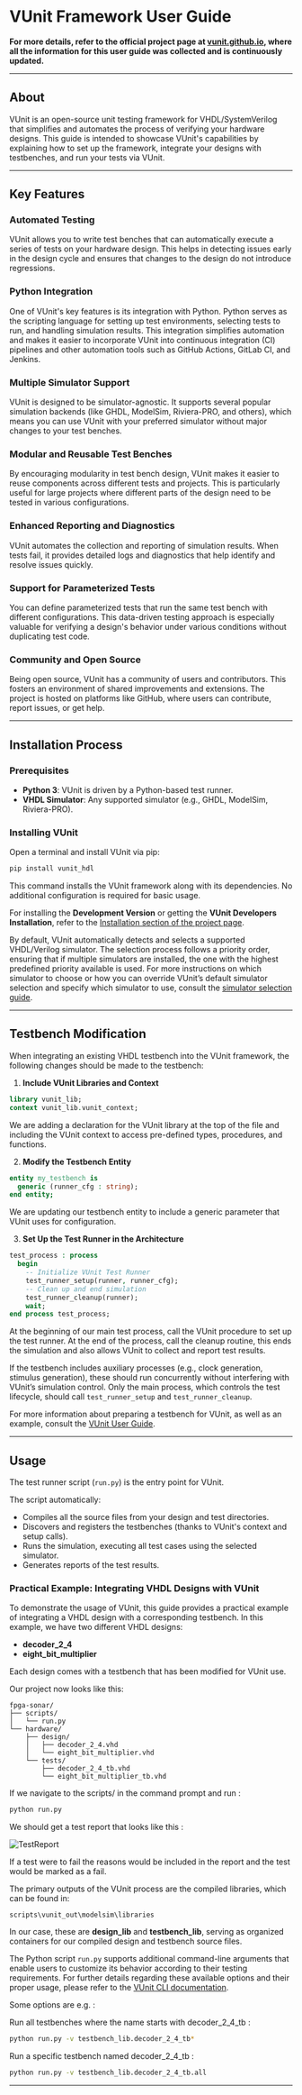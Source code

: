 # VUnit Framework User Guide

**For more details, refer to the official project page at [vunit.github.io](https://vunit.github.io), where all the information for this user guide was collected and is continuously updated.**

---

## About

VUnit is an open-source unit testing framework for VHDL/SystemVerilog that simplifies and automates the process of verifying your hardware designs. This guide is intended to showcase VUnit's capabilities by explaining how to set up the framework, integrate your designs with testbenches, and run your tests via VUnit.

---

## Key Features

### **Automated Testing**
VUnit allows you to write test benches that can automatically execute a series of tests on your hardware design. This helps in detecting issues early in the design cycle and ensures that changes to the design do not introduce regressions.

### **Python Integration**
One of VUnit's key features is its integration with Python. Python serves as the scripting language for setting up test environments, selecting tests to run, and handling simulation results. This integration simplifies automation and makes it easier to incorporate VUnit into continuous integration (CI) pipelines and other automation tools such as GitHub Actions, GitLab CI, and Jenkins.

### **Multiple Simulator Support**
VUnit is designed to be simulator-agnostic. It supports several popular simulation backends (like GHDL, ModelSim, Riviera-PRO, and others), which means you can use VUnit with your preferred simulator without major changes to your test benches.

### **Modular and Reusable Test Benches**
By encouraging modularity in test bench design, VUnit makes it easier to reuse components across different tests and projects. This is particularly useful for large projects where different parts of the design need to be tested in various configurations.

### **Enhanced Reporting and Diagnostics**
VUnit automates the collection and reporting of simulation results. When tests fail, it provides detailed logs and diagnostics that help identify and resolve issues quickly.

### **Support for Parameterized Tests**
You can define parameterized tests that run the same test bench with different configurations. This data-driven testing approach is especially valuable for verifying a design's behavior under various conditions without duplicating test code.

### **Community and Open Source**
Being open source, VUnit has a community of users and contributors. This fosters an environment of shared improvements and extensions. The project is hosted on platforms like GitHub, where users can contribute, report issues, or get help.

---

## Installation Process

### Prerequisites
- **Python 3**: VUnit is driven by a Python-based test runner.
- **VHDL Simulator**: Any supported simulator (e.g., GHDL, ModelSim, Riviera-PRO).

### Installing VUnit
Open a terminal and install VUnit via pip:
```bash
pip install vunit_hdl
```
This command installs the VUnit framework along with its dependencies. No additional configuration is required for basic usage.

For installing the **Development Version** or getting the **VUnit Developers Installation**, refer to the [Installation section of the project page](https://vunit.github.io/installing.html).

By default, VUnit automatically detects and selects a supported VHDL/Verilog simulator. The selection process follows a priority order, ensuring that if multiple simulators are installed, the one with the highest predefined priority available is used. For more instructions on which simulator to choose or how you can override VUnit’s default simulator selection and specify which simulator to use, consult the [simulator selection guide](https://vunit.github.io/cli.html#simulator-selection).

---

## Testbench Modification

When integrating an existing VHDL testbench into the VUnit framework, the following changes should be made to the testbench:

1. **Include VUnit Libraries and Context**
```vhdl
library vunit_lib;
context vunit_lib.vunit_context;
```
   We are adding a declaration for the VUnit library at the top of the file and including the VUnit context to access pre-defined types, procedures, and functions.

2. **Modify the Testbench Entity**
```vhdl
entity my_testbench is
  generic (runner_cfg : string);
end entity;
```
   We are updating our testbench entity to include a generic parameter that VUnit uses for configuration.

3. **Set Up the Test Runner in the Architecture**
```vhdl
test_process : process
  begin
    -- Initialize VUnit Test Runner
    test_runner_setup(runner, runner_cfg);
    -- Clean up and end simulation
    test_runner_cleanup(runner);
    wait;
end process test_process;
```
   At the beginning of our main test process, call the VUnit procedure to set up the test runner. At the end of the process, call the cleanup routine, this ends the simulation and also allows VUnit to collect and report test results.

   If the testbench includes auxiliary processes (e.g., clock generation, stimulus generation), these should run concurrently without interfering with VUnit’s simulation control. Only the main process, which controls the test lifecycle, should call `test_runner_setup` and `test_runner_cleanup`.

For more information about preparing a testbench for VUnit, as well as an example, consult the [VUnit User Guide](https://vunit.github.io/user_guide.html).

---

## Usage

The test runner script (`run.py`) is the entry point for VUnit.

The script automatically:
- Compiles all the source files from your design and test directories.
- Discovers and registers the testbenches (thanks to VUnit's context and setup calls).
- Runs the simulation, executing all test cases using the selected simulator.
- Generates reports of the test results.

### Practical Example: Integrating VHDL Designs with VUnit

To demonstrate the usage of VUnit, this guide provides a practical example of integrating a VHDL design with a corresponding testbench. In this example, we have two different VHDL designs:

- **decoder_2_4**
- **eight_bit_multiplier**

Each design comes with a testbench that has been modified for VUnit use.

Our project now looks like this:

```plaintext
fpga-sonar/
├── scripts/
│   └── run.py
└── hardware/
    ├── design/
    │   ├── decoder_2_4.vhd
    │   └── eight_bit_multiplier.vhd
    └── tests/
        ├── decoder_2_4_tb.vhd
        └── eight_bit_multiplier_tb.vhd
```
If we navigate to the scripts/ in the command prompt and run :
```bash
python run.py
```
We should get a test report that looks like this :

![TestReport](https://github.com/user-attachments/assets/f207d6bd-15bf-4e11-ab7c-cd8f567691ad)

If a test were to fail the reasons would be included in the report and the test would be marked as a fail.

The primary outputs of the VUnit process are the compiled libraries, which can be found in:

    scripts\vunit_out\modelsim\libraries

In our case, these are **design_lib** and **testbench_lib**, serving as organized containers for our compiled design and testbench source files.

The Python script `run.py` supports additional command-line arguments that enable users to customize its behavior according to their testing requirements. For further details regarding these available options and their proper usage, please refer to the [VUnit CLI documentation](https://vunit.github.io/cli.html).

Some options are e.g. :

Run all testbenches where the name starts with decoder_2_4_tb :
```bash
python run.py -v testbench_lib.decoder_2_4_tb*
```
Run a specific testbench named decoder_2_4_tb :
```bash
python run.py -v testbench_lib.decoder_2_4_tb.all
```
---
